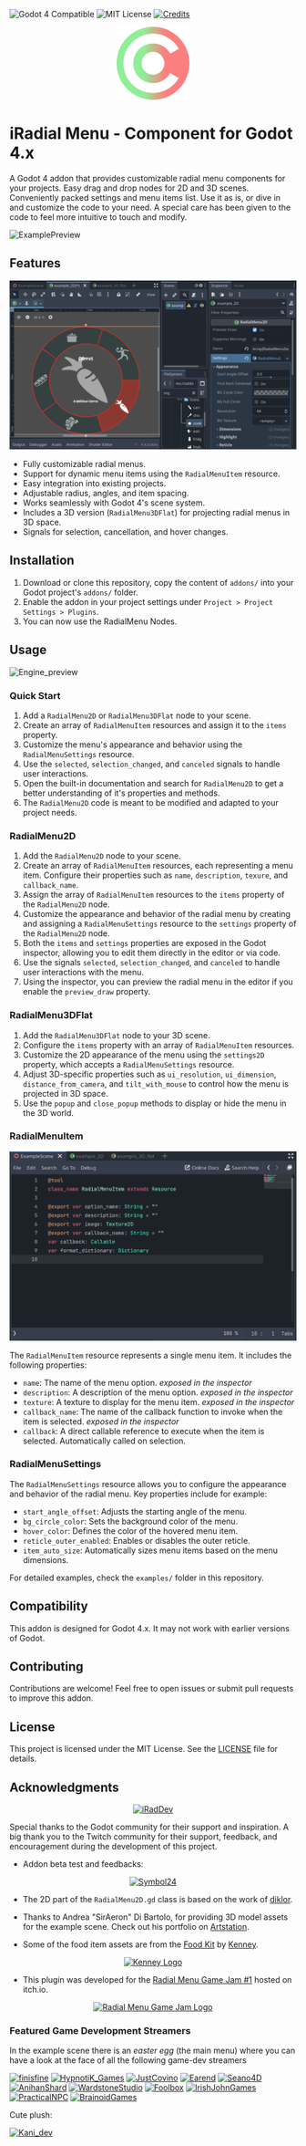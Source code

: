 ![Godot 4 Compatible](https://img.shields.io/badge/Godot-4.4-478CBF?logo=godotengine) ![MIT License](https://img.shields.io/badge/License-MIT-green) [![Credits](https://img.shields.io/badge/Credits-blue)](./CREDITS.md)

<center><img src="icon_plugin.svg" alt="iRadialMenuIcon" /></center>

# iRadial Menu - Component for Godot 4.x

A Godot 4 addon that provides customizable radial menu components for your projects. Easy drag and drop nodes for 2D and 3D scenes. Conveniently packed settings and menu items list. Use it as is, or dive in and customize the code to your need. A special care has been given to the code to feel more intuitive to touch and modify.

![ExamplePreview](media/readme-example.gif)

## Features

![Engine_preview](media/readme-2d_settings.gif)

- Fully customizable radial menus.
- Support for dynamic menu items using the `RadialMenuItem` resource.
- Easy integration into existing projects.
- Adjustable radius, angles, and item spacing.
- Works seamlessly with Godot 4's scene system.
- Includes a 3D version (`RadialMenu3DFlat`) for projecting radial menus in 3D space.
- Signals for selection, cancellation, and hover changes.

## Installation

1. Download or clone this repository, copy the content of `addons/` into your Godot project's `addons/` folder.
2. Enable the addon in your project settings under `Project > Project Settings > Plugins`.
3. You can now use the RadialMenu Nodes.

## Usage

![Engine_preview](media/readme-editor_preview.gif)

### Quick Start

1. Add a `RadialMenu2D` or `RadialMenu3DFlat` node to your scene.
2. Create an array of `RadialMenuItem` resources and assign it to the `items` property.
3. Customize the menu's appearance and behavior using the `RadialMenuSettings` resource.
4. Use the `selected`, `selection_changed`, and `canceled` signals to handle user interactions.
5. Open the built-in documentation and search for `RadialMenu2D` to get a better understanding of it's properties and methods.
6. The `RadialMenu2D` code is meant to be modified and adapted to your project needs.

### RadialMenu2D

1. Add the `RadialMenu2D` node to your scene.
2. Create an array of `RadialMenuItem` resources, each representing a menu item. Configure their properties such as `name`, `description`, `texure`, and `callback_name`.
3. Assign the array of `RadialMenuItem` resources to the `items` property of the `RadialMenu2D` node.
4. Customize the appearance and behavior of the radial menu by creating and assigning a `RadialMenuSettings` resource to the `settings` property of the `RadialMenu2D` node.
5. Both the `items` and `settings` properties are exposed in the Godot inspector, allowing you to edit them directly in the editor or via code.
6. Use the signals `selected`, `selection_changed`, and `canceled` to handle user interactions with the menu.
7. Using the inspector, you can preview the radial menu in the editor if you enable the `preview_draw` property.

### RadialMenu3DFlat

1. Add the `RadialMenu3DFlat` node to your 3D scene.
2. Configure the `items` property with an array of `RadialMenuItem` resources.
3. Customize the 2D appearance of the menu using the `settings2D` property, which accepts a `RadialMenuSettings` resource.
4. Adjust 3D-specific properties such as `ui_resolution`, `ui_dimension`, `distance_from_camera`, and `tilt_with_mouse` to control how the menu is projected in 3D space.
5. Use the `popup` and `close_popup` methods to display or hide the menu in the 3D world.

### RadialMenuItem

![RadialMenuItem_script](media/readme-item_script.png)

The `RadialMenuItem` resource represents a single menu item. It includes the following properties:
- `name`: The name of the menu option. _exposed in the inspector_
- `description`: A description of the menu option. _exposed in the inspector_
- `texture`: A texture to display for the menu item. _exposed in the inspector_
- `callback_name`: The name of the callback function to invoke when the item is selected. _exposed in the inspector_
- `callback`: A direct callable reference to execute when the item is selected. Automatically called on selection.


### RadialMenuSettings

The `RadialMenuSettings` resource allows you to configure the appearance and behavior of the radial menu. Key properties include for example:
- `start_angle_offset`: Adjusts the starting angle of the menu.
- `bg_circle_color`: Sets the background color of the menu.
- `hover_color`: Defines the color of the hovered menu item.
- `reticle_outer_enabled`: Enables or disables the outer reticle.
- `item_auto_size`: Automatically sizes menu items based on the menu dimensions.

For detailed examples, check the `examples/` folder in this repository.

## Compatibility

This addon is designed for Godot 4.x. It may not work with earlier versions of Godot.

## Contributing

Contributions are welcome! Feel free to open issues or submit pull requests to improve this addon.

## License

This project is licensed under the MIT License. See the [LICENSE](LICENSE.md) file for details.

## Acknowledgments

<div align="center">
    <a href="https://twitch.tv/iraddev">
        <img src="https://static-cdn.jtvnw.net/jtv_user_pictures/cceb39b3-01c2-41b2-9309-a9c9697372cb-profile_image-70x70.png" alt="iRadDev" />
    </a>
</div>

Special thanks to the Godot community for their support and inspiration.
A big thank you to the Twitch community for their support, feedback, and encouragement during the development of this project.

- Addon beta test and feedbacks:
<div align="center">
    <a href="https://twitch.tv/symbol24">
        <img src="https://static-cdn.jtvnw.net/jtv_user_pictures/ab4ccfdb-2d3b-4bcd-bb66-9634bdf8486e-profile_image-70x70.png" alt="Symbol24" />
    </a>
</div>


- The 2D part of the `RadialMenu2D.gd` class is based on the work of [diklor](https://github.com/diklor/advanced_radial_menu).

- Thanks to Andrea "SirAeron" Di Bartolo, for providing 3D model assets for the example scene. Check out his portfolio on [Artstation](https://www.artstation.com/andreadbx).

- Some of the food item assets are from the [Food Kit](https://kenney.nl/assets/food-kit) by [Kenney](https://kenney.nl/).  

<div align="center">
    <a href="https://kenney.nl/">
        <img src="https://kenney.nl/data/img/logo@2.png" alt="Kenney Logo" style="max-width: 128px;" />
    </a>
</div>

- This plugin was developed for the [Radial Menu Game Jam #1](https://itch.io/jam/radial-menu-game-jam-1) hosted on itch.io.  

<div align="center">
    <a href="https://itch.io/jam/radial-menu-game-jam-1">
        <img src="https://img.itch.zone/aW1hZ2UyL2phbS80MDUxMDEvMjA0NTMxOTkucG5n/original/v608wf.png" alt="Radial Menu Game Jam Logo" style="max-height: 256px" />
    </a>
</div>

### Featured Game Development Streamers

In the example scene there is an _easter egg_ (the main menu) where you can have a look at the face of all the following game-dev streamers

[![finisfine](https://static-cdn.jtvnw.net/jtv_user_pictures/a6c0a845-1a54-4c09-94c4-ffe02ae7e1b2-profile_image-70x70.png)](https://www.twitch.tv/finisfine)
[![HypnotiK_Games](https://static-cdn.jtvnw.net/jtv_user_pictures/27029693-20ae-4ae3-9b77-a26435afb142-profile_image-70x70.png)](https://www.twitch.tv/hypnotik_games)
[![JustCovino](https://static-cdn.jtvnw.net/jtv_user_pictures/aa289863-84af-4115-8c86-b14c40c8f49a-profile_image-70x70.png)](https://www.twitch.tv/justcovino)
[![Earend](https://static-cdn.jtvnw.net/jtv_user_pictures/earend-profile_image-8a1bb1ba3edb4b4a-70x70.jpeg)](https://www.twitch.tv/earend)
[![Seano4D](https://static-cdn.jtvnw.net/jtv_user_pictures/8e6809ec-e7a2-46a5-8af3-15554d12e23f-profile_image-70x70.png)](https://www.twitch.tv/seano4d)
[![AnihanShard](https://static-cdn.jtvnw.net/jtv_user_pictures/6a730e3a-7925-41ce-9505-cbd5a00e7536-profile_image-70x70.png)](https://www.twitch.tv/anihanshard)
[![WardstoneStudio](https://static-cdn.jtvnw.net/jtv_user_pictures/e0fba9f5-6a15-4d37-b898-b285414e72a8-profile_image-70x70.jpeg)](https://www.twitch.tv/wardstonestudio)
[![Foolbox](https://static-cdn.jtvnw.net/jtv_user_pictures/4a0085b1-1c8c-4780-899c-2c7c6e2e8e57-profile_image-70x70.png)](https://www.twitch.tv/foolbox)
[![IrishJohnGames](https://static-cdn.jtvnw.net/jtv_user_pictures/16630846-e4c8-4ff2-82c7-0f02ed2b5ff6-profile_image-70x70.png)](https://www.twitch.tv/irishjohngames)
[![PracticalNPC](https://static-cdn.jtvnw.net/jtv_user_pictures/0ce658ab-2346-4edb-90ff-1e56a3086613-profile_image-70x70.jpeg)](https://www.twitch.tv/practicalnpc)
[![BrainoidGames](https://static-cdn.jtvnw.net/jtv_user_pictures/brainoidgames-profile_image-c8d330957605311f-70x70.jpeg)](https://www.twitch.tv/brainoidgames)

Cute plush:

[![Kani_dev](https://static-cdn.jtvnw.net/jtv_user_pictures/7e6b3d9f-3498-4662-b71b-19fd314148c3-profile_image-70x70.png)](https://www.twitch.tv/kani_dev)
